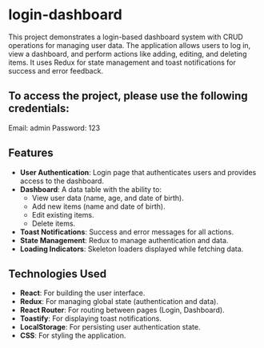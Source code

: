 # login-dashboard
This project demonstrates a login-based dashboard system with CRUD operations for managing user data. The application allows users to log in, view a dashboard, and perform actions like adding, editing, and deleting items. It uses Redux for state management and toast notifications for success and error feedback.

## To access the project, please use the following credentials:

Email: admin
Password: 123

## Features

- **User Authentication**: Login page that authenticates users and provides access to the dashboard.
- **Dashboard**: A data table with the ability to:
  - View user data (name, age, and date of birth).
  - Add new items (name and date of birth).
  - Edit existing items.
  - Delete items.
- **Toast Notifications**: Success and error messages for all actions.
- **State Management**: Redux to manage authentication and data.
- **Loading Indicators**: Skeleton loaders displayed while fetching data.

## Technologies Used

- **React**: For building the user interface.
- **Redux**: For managing global state (authentication and data).
- **React Router**: For routing between pages (Login, Dashboard).
- **Toastify**: For displaying toast notifications.
- **LocalStorage**: For persisting user authentication state.
- **CSS**: For styling the application.
